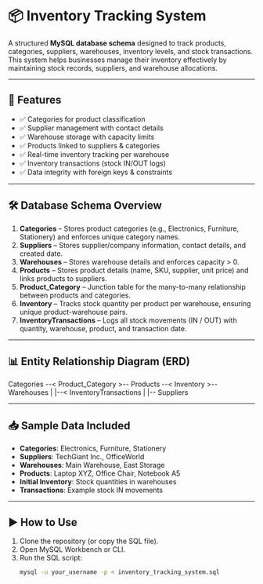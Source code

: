 # 📦 Inventory Tracking System 

A structured **MySQL database schema** designed to track products, categories, suppliers, warehouses, inventory levels, and stock transactions.  
This system helps businesses manage their inventory effectively by maintaining stock records, suppliers, and warehouse allocations.

---

## 🚀 Features
- ✅ Categories for product classification  
- ✅ Supplier management with contact details  
- ✅ Warehouse storage with capacity limits  
- ✅ Products linked to suppliers & categories  
- ✅ Real-time inventory tracking per warehouse  
- ✅ Inventory transactions (stock IN/OUT logs)  
- ✅ Data integrity with foreign keys & constraints  

---

## 🛠️ Database Schema Overview
1. **Categories** – Stores product categories (e.g., Electronics, Furniture, Stationery) and enforces unique category names.  
2. **Suppliers** – Stores supplier/company information, contact details, and created date.  
3. **Warehouses** – Stores warehouse details and enforces capacity > 0.  
4. **Products** – Stores product details (name, SKU, supplier, unit price) and links products to suppliers.  
5. **Product_Category** – Junction table for the many-to-many relationship between products and categories.  
6. **Inventory** – Tracks stock quantity per product per warehouse, ensuring unique product-warehouse pairs.  
7. **InventoryTransactions** – Logs all stock movements (IN / OUT) with quantity, warehouse, product, and transaction date.  

---

## 📊 Entity Relationship Diagram (ERD)

Categories --< Product_Category >-- Products --< Inventory >-- Warehouses
|
|--< InventoryTransactions
|
|-- Suppliers


---

## 📥 Sample Data Included
- **Categories**: Electronics, Furniture, Stationery  
- **Suppliers**: TechGiant Inc., OfficeWorld  
- **Warehouses**: Main Warehouse, East Storage  
- **Products**: Laptop XYZ, Office Chair, Notebook A5  
- **Initial Inventory**: Stock quantities in warehouses  
- **Transactions**: Example stock IN movements  

---

## ▶️ How to Use
1. Clone the repository (or copy the SQL file).  
2. Open MySQL Workbench or CLI.  
3. Run the SQL script:  
   ```bash
   mysql -u your_username -p < inventory_tracking_system.sql

